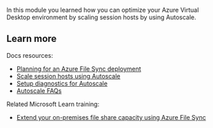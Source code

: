 In this module you learned how you can optimize your Azure Virtual Desktop environment by scaling session hosts by using Autoscale.

## Learn more

Docs resources:

- [Planning for an Azure File Sync deployment](/azure/storage/files/storage-sync-files-planning)
- [Scale session hosts using Autoscale](/azure/virtual-desktop/autoscale-scaling-plan)
- [Setup diagnostics for Autoscale](/azure/virtual-desktop/autoscale-diagnostics)
- [Autoscale FAQs](/azure/virtual-desktop/autoscale-faq)

Related Microsoft Learn training:

- [Extend your on-premises file share capacity using Azure File Sync](/learn/modules/extend-share-capacity-with-azure-file-sync/)
